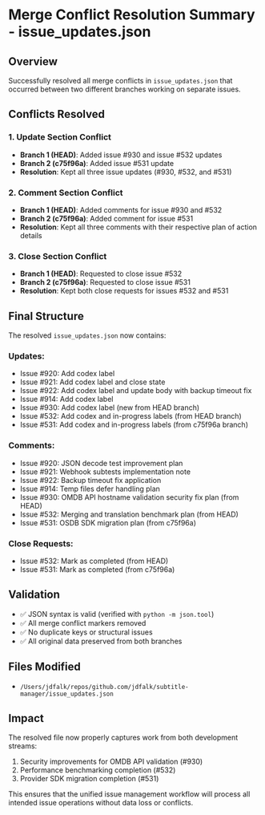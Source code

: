 # Merge Conflict Resolution Summary - issue_updates.json

## Overview

Successfully resolved all merge conflicts in `issue_updates.json` that occurred
between two different branches working on separate issues.

## Conflicts Resolved

### 1. Update Section Conflict

- **Branch 1 (HEAD)**: Added issue #930 and issue #532 updates
- **Branch 2 (c75f96a)**: Added issue #531 update
- **Resolution**: Kept all three issue updates (#930, #532, and #531)

### 2. Comment Section Conflict

- **Branch 1 (HEAD)**: Added comments for issue #930 and #532
- **Branch 2 (c75f96a)**: Added comment for issue #531
- **Resolution**: Kept all three comments with their respective plan of action
  details

### 3. Close Section Conflict

- **Branch 1 (HEAD)**: Requested to close issue #532
- **Branch 2 (c75f96a)**: Requested to close issue #531
- **Resolution**: Kept both close requests for issues #532 and #531

## Final Structure

The resolved `issue_updates.json` now contains:

### Updates:

- Issue #920: Add codex label
- Issue #921: Add codex label and close state
- Issue #922: Add codex label and update body with backup timeout fix
- Issue #914: Add codex label
- Issue #930: Add codex label (new from HEAD branch)
- Issue #532: Add codex and in-progress labels (from HEAD branch)
- Issue #531: Add codex and in-progress labels (from c75f96a branch)

### Comments:

- Issue #920: JSON decode test improvement plan
- Issue #921: Webhook subtests implementation note
- Issue #922: Backup timeout fix application
- Issue #914: Temp files defer handling plan
- Issue #930: OMDB API hostname validation security fix plan (from HEAD)
- Issue #532: Merging and translation benchmark plan (from HEAD)
- Issue #531: OSDB SDK migration plan (from c75f96a)

### Close Requests:

- Issue #532: Mark as completed (from HEAD)
- Issue #531: Mark as completed (from c75f96a)

## Validation

- ✅ JSON syntax is valid (verified with `python -m json.tool`)
- ✅ All merge conflict markers removed
- ✅ No duplicate keys or structural issues
- ✅ All original data preserved from both branches

## Files Modified

- `/Users/jdfalk/repos/github.com/jdfalk/subtitle-manager/issue_updates.json`

## Impact

The resolved file now properly captures work from both development streams:

1. Security improvements for OMDB API validation (#930)
2. Performance benchmarking completion (#532)
3. Provider SDK migration completion (#531)

This ensures that the unified issue management workflow will process all
intended issue operations without data loss or conflicts.

